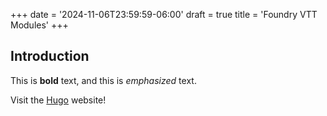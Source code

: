 +++
date = '2024-11-06T23:59:59-06:00'
draft = true
title = 'Foundry VTT Modules'
+++
## Introduction

This is **bold** text, and this is *emphasized* text.

Visit the [Hugo](https://gohugo.io) website!
